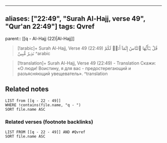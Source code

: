 
---
aliases: ["22:49", "Surah Al-Hajj, verse 49", "Qur'an 22:49"]
tags: Qvref
---

parent:: [[q - Al-Hajj (22)|Al-Hajj]]

> [!arabic]+ Surah Al-Hajj, Verse 49 (22:49)
> <span class="quran-arabic">قُلْ يَـٰٓأَيُّهَا ٱلنَّاسُ إِنَّمَآ أَنَا۠ لَكُمْ نَذِيرٌ مُّبِينٌ</span>
^arabic

> [!translation]+ Surah Al-Hajj, Verse 49 (22:49) - Translation
> Скажи: «О люди! Воистину, я для вас - предостерегающий и разъясняющий увещеватель».
^translation



## Related notes
```dataview
LIST from [[q - 22 - 49]]
WHERE !contains(file.name, "q - ")
SORT file.name ASC
```

### Related verses (footnote backlinks)
```dataview
LIST FROM [[q - 22 - 49]] AND #Qvref
SORT file.name ASC
```

